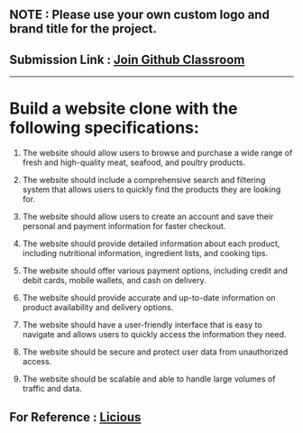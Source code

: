 ## NOTE : Please use your own custom logo and brand title for the project.
## Submission Link : <a href="https://classroom.github.com/a/ng9qx4Cd">Join Github Classroom</a>
<hr>

# Build a website clone with the following specifications:

1. The website should allow users to browse and purchase a wide range of fresh and high-quality meat, seafood, and poultry products.

2. The website should include a comprehensive search and filtering system that allows users to quickly find the products they are looking for.

3. The website should allow users to create an account and save their personal and payment information for faster checkout.

4. The website should provide detailed information about each product, including nutritional information, ingredient lists, and cooking tips.

5. The website should offer various payment options, including credit and debit cards, mobile wallets, and cash on delivery.

6. The website should provide accurate and up-to-date information on product availability and delivery options.

7. The website should have a user-friendly interface that is easy to navigate and allows users to quickly access the information they need.

8. The website should be secure and protect user data from unauthorized access.

9. The website should be scalable and able to handle large volumes of traffic and data.

## For Reference : <a href="https://www.licious.in/">Licious </a>